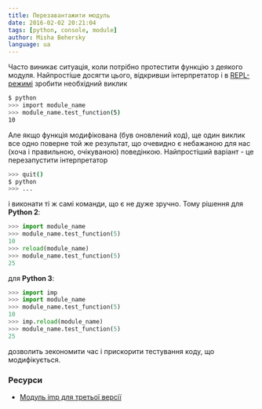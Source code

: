 ```yaml
---
title: Перезавантажити модуль
date: 2016-02-02 20:21:04
tags: [python, console, module]
author: Misha Behersky
language: ua
---
```


Часто виникає ситуація, коли потрібно протестити функцію з деякого модуля. Найпростіше досягти цього, відкривши інтерпретатор і в [REPL-режимі](https://en.wikipedia.org/wiki/Read%E2%80%93eval%E2%80%93print_loop) зробити необхідний виклик

```bash
$ python
>>> import module_name
>>> module_name.test_function(5)
10
```

Але якщо функція модифікована (був оновлений код), ще один виклик все одно поверне той же результат, що очевидно є небажаною для нас (хоча і правильною, очікуваною) поведінкою. Найпростіший варіант - це перезапустити інтерпретатор

```bash
>>> quit()
$ python
>>> ...
```

і виконати ті ж самі команди, що є не дуже зручно. Тому рішення для **Python 2**:

```python
>>> import module_name
>>> module_name.test_function(5)
10
>>> reload(module_name)
>>> module_name.test_function(5)
25
```

для **Python 3**:

```python
>>> import imp
>>> import module_name
>>> module_name.test_function(5)
10
>>> imp.reload(module_name)
>>> module_name.test_function(5)
25
```

дозволить зекономити час і прискорити тестування коду, що модифікується.

### Ресурси

* [Модуль imp для третьої версії](https://docs.python.org/3/library/imp.html#imp.reload)
